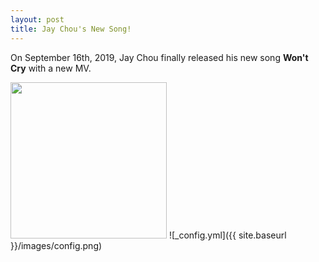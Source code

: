 ```yaml
---
layout: post
title: Jay Chou's New Song!
---
```


On September 16th, 2019, Jay Chou finally released his new song __Won't Cry__ with a new MV.

<img src="http://149.28.76.153/upload/20190917/1568687543.89.jpeg" width="250">
![_config.yml]({{ site.baseurl }}/images/config.png)
